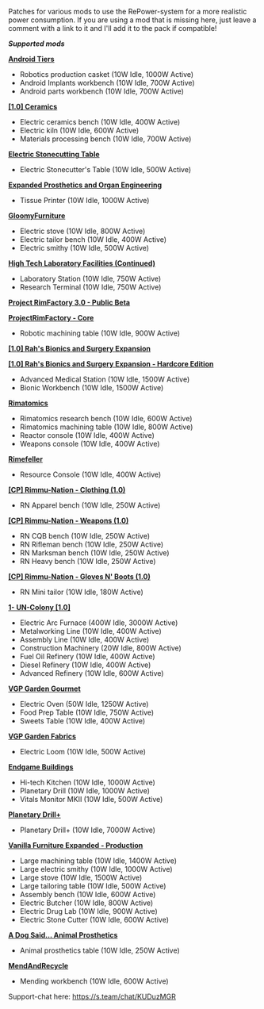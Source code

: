 Patches for various mods to use the RePower-system for a more realistic power consumption.
If you are using a mod that is missing here, just leave a comment with a link to it and I'll add it to the pack if compatible!

***Supported mods***

**[Android Tiers](https://steamcommunity.com/workshop/filedetails/?id=1386412863)**
- Robotics production casket (10W Idle, 1000W Active)
- Android Implants workbench (10W Idle, 700W Active)
- Android parts workbench (10W Idle, 700W Active)


**[[1.0] Ceramics](https://steamcommunity.com/workshop/filedetails/?id=1833163132)**
- Electric ceramics bench (10W Idle, 400W Active)
- Electric kiln (10W Idle, 600W Active)
- Materials processing bench (10W Idle, 700W Active)


**[Electric Stonecutting Table](https://steamcommunity.com/workshop/filedetails/?id=1649368867)**
- Electric Stonecutter's Table (10W Idle, 500W Active)


**[Expanded Prosthetics and Organ Engineering](https://steamcommunity.com/workshop/filedetails/?id=725956940)**
- Tissue Printer (10W Idle, 1000W Active)


**[GloomyFurniture](https://steamcommunity.com/workshop/filedetails/?id=1558635181)**
- Electric stove (10W Idle, 800W Active)
- Electric tailor bench (10W Idle, 400W Active)
- Electric smithy (10W Idle, 500W Active)


**[High Tech Laboratory Facilities (Continued)](https://steamcommunity.com/workshop/filedetails/?id=1542048177)**
- Laboratory Station (10W Idle, 750W Active)
- Research Terminal (10W Idle, 750W Active)


**[Project RimFactory 3.0 - Public Beta](https://steamcommunity.com/sharedfiles/filedetails/?id=1414438179)**

**[ProjectRimFactory - Core](https://github.com/spdskatr/ProjectRimFactory/releases/latest)**
- Robotic machining table (10W Idle, 900W Active)


**[[1.0] Rah's Bionics and Surgery Expansion](https://steamcommunity.com/workshop/filedetails/?id=850429707)**

**[[1.0] Rah's Bionics and Surgery Expansion - Hardcore Edition](https://steamcommunity.com/workshop/filedetails/?id=850428056)**
- Advanced Medical Station (10W Idle, 1500W Active)
- Bionic Workbench (10W Idle, 1500W Active)


**[Rimatomics](https://steamcommunity.com/workshop/filedetails/?id=1127530465)**
- Rimatomics research bench (10W Idle, 600W Active)
- Rimatomics machining table (10W Idle, 800W Active)
- Reactor console (10W Idle, 400W Active)
- Weapons console (10W Idle, 400W Active)


**[Rimefeller](https://steamcommunity.com/workshop/filedetails/?id=1321849735)**
- Resource Console (10W Idle, 400W Active)


**[[CP] Rimmu-Nation - Clothing (1.0)](https://steamcommunity.com/workshop/filedetails/?id=1541536041)**
- RN Apparel bench (10W Idle, 250W Active)


**[[CP] Rimmu-Nation - Weapons (1.0)](https://steamcommunity.com/workshop/filedetails/?id=1608498683)**
- RN CQB bench (10W Idle, 250W Active)
- RN Rifleman bench (10W Idle, 250W Active)
- RN Marksman bench (10W Idle, 250W Active)
- RN Heavy bench (10W Idle, 250W Active)


**[[CP] Rimmu-Nation - Gloves N' Boots (1.0)](https://steamcommunity.com/sharedfiles/filedetails/?id=1836963709)**
- RN Mini tailor (10W Idle, 180W Active)


**[1- UN-Colony [1.0]](https://steamcommunity.com/workshop/filedetails/?id=1542036108)**
- Electric Arc Furnace (400W Idle, 3000W Active)
- Metalworking Line (10W Idle, 400W Active)
- Assembly Line (10W Idle, 400W Active)
- Construction Machinery (20W Idle, 800W Active)
- Fuel Oil Refinery (10W Idle, 400W Active)
- Diesel Refinery (10W Idle, 400W Active)
- Advanced Refinery (10W Idle, 600W Active)


**[VGP Garden Gourmet](https://steamcommunity.com/workshop/filedetails/?id=1185906628)**
- Electric Oven (50W Idle, 1250W Active)
- Food Prep Table (10W Idle, 750W Active)
- Sweets Table (10W Idle, 400W Active)


**[VGP Garden Fabrics](https://steamcommunity.com/workshop/filedetails/?id=1185269798)**
- Electric Loom (10W Idle, 500W Active)


**[Endgame Buildings](https://steamcommunity.com/workshop/filedetails/?id=1743009906)**
- Hi-tech Kitchen (10W Idle, 1000W Active)
- Planetary Drill (10W Idle, 1000W Active)
- Vitals Monitor MKII (10W Idle, 500W Active)


**[Planetary Drill+](https://steamcommunity.com/workshop/filedetails/?id=1788136410)**
- Planetary Drill+ (10W Idle, 7000W Active)


**[Vanilla Furniture Expanded - Production](https://steamcommunity.com/workshop/filedetails/?id=1880253632)**
- Large machining table (10W Idle, 1400W Active)
- Large electric smithy (10W Idle, 1000W Active)
- Large stove (10W Idle, 1500W Active)
- Large tailoring table (10W Idle, 500W Active)
- Assembly bench (10W Idle, 600W Active)
- Electric Butcher (10W Idle, 800W Active)
- Electric Drug Lab (10W Idle, 900W Active)
- Electric Stone Cutter (10W Idle, 600W Active)

**[A Dog Said... Animal Prosthetics](https://steamcommunity.com/workshop/filedetails/?id=746425621)**
- Animal prosthetics table (10W Idle, 250W Active)

**[MendAndRecycle](https://steamcommunity.com/workshop/filedetails/?id=735241897)**
- Mending workbench (10W Idle, 600W Active)

Support-chat here: https://s.team/chat/KUDuzMGR
